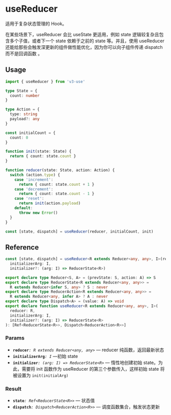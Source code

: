 # useReducer

适用于复杂状态管理的 Hook。

在某些场景下，useReducer 会比 useState 更适用，例如 state 逻辑较复杂且包含多个子值，或者下一个 state 依赖于之前的 state 等。并且，使用 useReducer 还能给那些会触发深更新的组件做性能优化，因为你可以向子组件传递 dispatch 而不是回调函数 。

## Usage

```ts
import { useReducer } from 'v3-use'

type State = {
  count: number
}

type Action = {
  type: string
  payload?: any
}

const initialCount = {
  count: 0
}

function init(state: State) {
  return { count: state.count }
}

function reducer(state: State, action: Action) {
  switch (action.type) {
    case 'increment':
      return { count: state.count + 1 }
    case 'decrement':
      return { count: state.count - 1 }
    case 'reset':
      return init(action.payload)
    default:
      throw new Error()
  }
}

const [state, dispatch] = useReducer(reducer, initialCount, init)
```

## Reference

```ts
const [state, dispatch] = useReducer<R extends Reducer<any, any>, I>(reducer: R,
  initializerArg: I,
  initializer?: (arg: I) => ReducerState<R>)
```

```ts
export declare type Reducer<S, A> = (prevState: S, action: A) => S
export declare type ReducerState<R extends Reducer<any, any>> =
  R extends Reducer<infer S, any> ? S : never
export declare type ReducerAction<R extends Reducer<any, any>> =
  R extends Reducer<any, infer A> ? A : never
export declare type Dispatch<A> = (value: A) => void
export declare function useReducer<R extends Reducer<any, any>, I>(
  reducer: R,
  initializerArg: I,
  initializer?: (arg: I) => ReducerState<R>
): [Ref<ReducerState<R>>, Dispatch<ReducerAction<R>>]
```

### Params

- **`reducer`**_`: R extends Reducer<any, any>`_ &mdash; reducer 纯函数，返回最新状态
- **`initializerArg`**_`: I`_ &mdash;初始 state
- **`initializer`**_`: (arg: I) => ReducerState<R>`_ &mdash; 惰性地创建初始 state。为此，需要将 init 函数作为 useReducer 的第三个参数传入，这样初始 state 将被设置为 `init(initialArg)`

### Result

- **`state`**_`: Ref<ReducerState<R>>`_ &mdash; 状态值
- **`dispatch`**_`: Dispatch<ReducerAction<R>>`_ &mdash; 调度函数集合，触发状态更新

